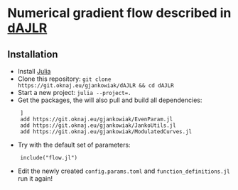 # Numerical gradient flow described in [dAJLR][preprint]

## Installation

- Install [Julia](https://julialang.org/)
- Clone this repository: `git clone https://git.oknaj.eu/gjankowiak/dAJLR && cd dAJLR`
- Start a new project: `julia --project=.`
- Get the packages, the will also pull and build all dependencies:
```
    ]
    add https://git.oknaj.eu/gjankowiak/EvenParam.jl
    add https://git.oknaj.eu/gjankowiak/JankoUtils.jl
    add https://git.oknaj.eu/gjankowiak/ModulatedCurves.jl
```

- Try with the default set of parameters:
```
    include("flow.jl")
```
- Edit the newly created `config.params.toml` and `function_definitions.jl` run it again!

[preprint]: https://www.overleaf.com/project/6082890f9f7f0bb5a15842b6
